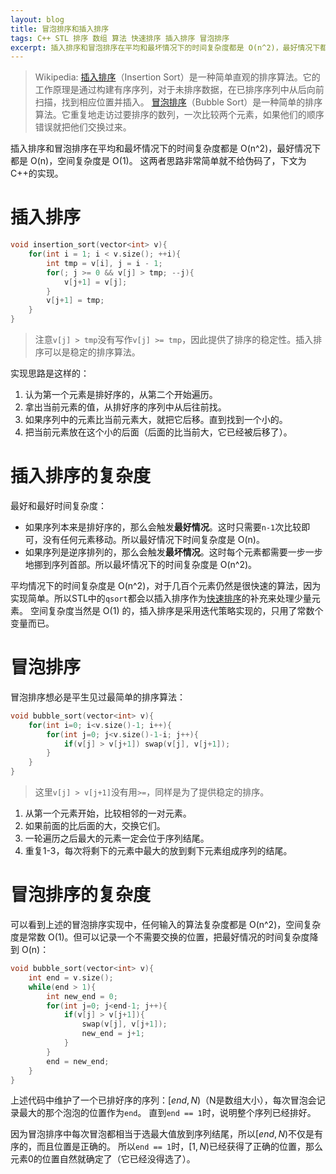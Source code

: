 ```yaml
---
layout: blog
title: 冒泡排序和插入排序
tags: C++ STL 排序 数组 算法 快速排序 插入排序 冒泡排序
excerpt: 插入排序和冒泡排序在平均和最坏情况下的时间复杂度都是 O(n^2)，最好情况下都是 O(n)，空间复杂度是 O(1)。
---
```


> Wikipedia: [插入排序][insertion]（Insertion Sort）是一种简单直观的排序算法。它的工作原理是通过构建有序序列，对于未排序数据，在已排序序列中从后向前扫描，找到相应位置并插入。
> [冒泡排序][bubble]（Bubble Sort）是一种简单的排序算法。它重复地走访过要排序的数列，一次比较两个元素，如果他们的顺序错误就把他们交换过来。

插入排序和冒泡排序在平均和最坏情况下的时间复杂度都是 O(n^2)，最好情况下都是 O(n)，空间复杂度是 O(1)。
这两者思路非常简单就不给伪码了，下文为C++的实现。

<!--more-->

# 插入排序

```cpp
void insertion_sort(vector<int> v){
    for(int i = 1; i < v.size(); ++i){
        int tmp = v[i], j = i - 1;
        for(; j >= 0 && v[j] > tmp; --j){
            v[j+1] = v[j];
        }
        v[j+1] = tmp;
    }
}
```

> 注意`v[j] > tmp`没有写作`v[j] >= tmp`，因此提供了排序的稳定性。插入排序可以是稳定的排序算法。

实现思路是这样的：

1. 认为第一个元素是排好序的，从第二个开始遍历。
2. 拿出当前元素的值，从排好序的序列中从后往前找。
3. 如果序列中的元素比当前元素大，就把它后移。直到找到一个小的。
4. 把当前元素放在这个小的后面（后面的比当前大，它已经被后移了）。

# 插入排序的复杂度

最好和最好时间复杂度：

* 如果序列本来是排好序的，那么会触发**最好情况**。这时只需要`n-1`次比较即可，没有任何元素移动。所以最好情况下时间复杂度是 O(n)。
* 如果序列是逆序排列的，那么会触发**最坏情况**。这时每个元素都需要一步一步地挪到序列首部。所以最坏情况下的时间复杂度是 O(n^2)。

平均情况下的时间复杂度是 O(n^2)，对于几百个元素仍然是很快速的算法，因为实现简单。所以STL中的`qsort`都会以插入排序作为[快速排序][my-qsort]的补充来处理少量元素。
空间复杂度当然是 O(1) 的，插入排序是采用迭代策略实现的，只用了常数个变量而已。

# 冒泡排序

冒泡排序想必是平生见过最简单的排序算法：

```cpp
void bubble_sort(vector<int> v){
    for(int i=0; i<v.size()-1; i++){
        for(int j=0; j<v.size()-1-i; j++){
            if(v[j] > v[j+1]) swap(v[j], v[j+1]);
        }
    }
}
```

> 这里`v[j] > v[j+1]`没有用`>=`，同样是为了提供稳定的排序。

1. 从第一个元素开始，比较相邻的一对元素。
2. 如果前面的比后面的大，交换它们。
3. 一轮遍历之后最大的元素一定会位于序列结尾。
4. 重复1-3，每次将剩下的元素中最大的放到剩下元素组成序列的结尾。

# 冒泡排序的复杂度

可以看到上述的冒泡排序实现中，任何输入的算法复杂度都是 O(n^2)，空间复杂度是常数 O(1)。但可以记录一个不需要交换的位置，把最好情况的时间复杂度降到 O(n)：

```cpp
void bubble_sort(vector<int> v){
    int end = v.size();
    while(end > 1){
        int new_end = 0;
        for(int j=0; j<end-1; j++){
            if(v[j] > v[j+1]){
                swap(v[j], v[j+1]);
                new_end = j+1;
            } 
        }
        end = new_end;
    }
}
```

上述代码中维护了一个已排好序的序列：$[end, N)$（N是数组大小），每次冒泡会记录最大的那个泡泡的位置作为`end`。
直到`end == 1`时，说明整个序列已经排好。

因为冒泡排序中每次冒泡都相当于选最大值放到序列结尾，所以$[end, N)$不仅是有序的，而且位置是正确的。
所以`end == 1`时，$[1, N)$已经获得了正确的位置，那么元素0的位置自然就确定了（它已经没得选了）。

[bubble]: https://zh.wikipedia.org/wiki/%E5%86%92%E6%B3%A1%E6%8E%92%E5%BA%8F
[insertion]: https://zh.wikipedia.org/wiki/%E6%8F%92%E5%85%A5%E6%8E%92%E5%BA%8F
[qsort]: https://zh.wikipedia.org/wiki/%E5%BF%AB%E9%80%9F%E6%8E%92%E5%BA%8F
[my-qsort]: /2015/09/27/quick-sort.html
[intro2algo]: /2015/11/16/algo-sorting.html
